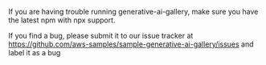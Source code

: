 If you are having trouble running generative-ai-gallery, make sure you have the latest npm with npx support.

If you find a bug, please submit it to our issue tracker at https://github.com/aws-samples/sample-generative-ai-gallery/issues and label it as a bug
